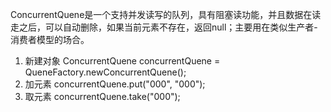 ConcurrentQuene<T>是一个支持并发读写的队列，具有阻塞读功能，并且数据在读走之后，可以自动删除，如果当前元素不存在，返回null；主要用在类似生产者-消费者模型的场合。
1) 新建对象
  ConcurrentQuene<String> concurrentQuene = QueneFactory.newConcurrentQuene();
2) 加元素
concurrentQuene.put("000", "000");
3) 取元素
concurrentQuene.take("000");
